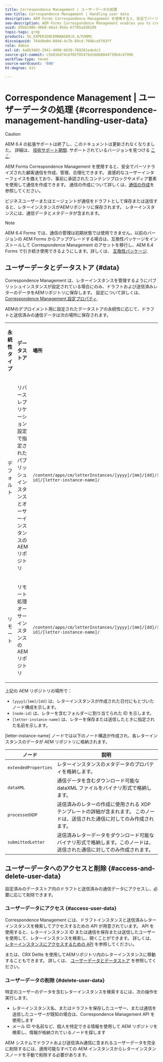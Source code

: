 ```yaml
---
title: Correspondence Management | ユーザーデータの処理
seo-title: Correspondence Management | Handling user data
description: AEM Forms Correspondence Management を使用すると、安全でパーソナライズされた顧客通信を作成、管理、合理化できます。 AEMリポジトリでドラフトおよび送信済みレターのデータの保存を設定し、保存済みデータにアクセスして、保存済みデータを削除する方法について説明します。
seo-description: AEM Forms Correspondence Management enables you to create, manage, and streamline secure and personalized customer correspondences. Learn how to configure storing data for draft and submitted letters in AEM repository, access stored data, and delete stored data.
uuid: d5bb190b-d668-4da3-95da-b7705ad302d9
topic-tags: grdp
products: SG_EXPERIENCEMANAGER/6.4/FORMS
discoiquuid: 764d8e0d-604d-4c7b-89cd-7686ce5f03ff
role: Admin
exl-id: 4a6b3403-2941-4098-bb30-769281adedc2
source-git-commit: c5b816d74c6f02f85476d16868844f39b4c47996
workflow-type: tm+mt
source-wordcount: '608'
ht-degree: 41%

---
```


# Correspondence Management | ユーザーデータの処理 {#correspondence-management-handling-user-data}

>[!CAUTION]
>
>AEM 6.4 の拡張サポートは終了し、このドキュメントは更新されなくなりました。 詳細は、 [技術サポート期間](https://helpx.adobe.com/jp/support/programs/eol-matrix.html). サポートされているバージョンを見つける [ここ](https://experienceleague.adobe.com/docs/?lang=ja).

AEM Forms Correspondence Management を使用すると、安全でパーソナライズされた顧客通信を作成、管理、合理化できます。 直感的なユーザーインターフェイスを備えており、事前に承認されたコンテンツブロックやメディア要素を使用して通信を作成できます。 通信の作成について詳しくは、[通信の作成](/help/forms/using/create-correspondence.md)を参照してください。

ビジネスユーザーまたはエージェントが通信をドラフトとして保存または送信すると、レターインスタンスがAEMリポジトリに保存されます。 レターインスタンスには、通信データとメタデータが含まれます。

>[!NOTE]
>
>AEM 6.4 Forms では、通信の管理は初期状態では使用できません。以前のバージョンの AEM Forms からアップグレードする場合は、互換性パッケージをインストールして Correspondence Management のアセットを移行し、AEM 6.4 Forms で引き続き使用できるようにします。詳しくは、 [互換性パッケージ](/help/forms/using/compatibility-package.md).

## ユーザーデータとデータストア {#data}

Correspondence Management は、レターインスタンスを管理するようにパブリッシュインスタンスが設定されている場合にのみ、ドラフトおよび送信済みレターのデータをAEMリポジトリに保存します。 設定について詳しくは、 [Correspondence Management 設定プロパティ](/help/forms/using/cm-configuration-properties.md).

AEMのデプロイメント用に設定されたデータストアの永続性に応じて、ドラフトと送信済みの通信データは次の場所に保存されます。

<table> 
 <tbody>
  <tr>
   <td><p><strong>永続性タイプ</strong></p> </td> 
   <td><p><strong>データストア</strong></p> </td> 
   <td><p><strong>場所</strong></p> </td> 
  </tr>
  <tr>
   <td><p>デフォルト</p> </td> 
   <td><p>リバースレプリケーション設定で指定されたパブリッシュインスタンスとオーサーインスタンスのAEMリポジトリ</p> </td> 
   <td><p><code>/content/apps/cm/letterInstances/[yyyy]/[mm]/[dd]/[node-id]/[letter-instance-name]/</code> </p> </td> 
  </tr>
  <tr>
   <td><p>リモート</p> </td> 
   <td><p>リモート処理オーサーインスタンスのAEMリポジトリ</p> </td> 
   <td><p><code>/content/apps/cm/letterInstances/[yyyy]/[mm]/[dd]/[node-id]/[letter-instance-name]/</code></p> </td> 
  </tr>
 </tbody>
</table>

上記の AEM リポジトリの場所で：

* `[yyyy]/[mm]/[dd]` は、レターインスタンスが作成された日付にもとづいたノード構成を示します。
* `[node-id]` は、レターを含むフォルダーに割り当てられた ID を示します。
* `[letter-instance-name]` は、レターを保存または送信したときに指定された名前を示します。

[letter-instance-name] ノードでは以下のノード構造が作成され、各レターインスタンスのデータが AEM リポジトリに格納されます。

| ノード | 説明 |
|---|---|
| `extendedProperties` | レターインスタンスのメタデータのプロパティを格納します。 |
| `dataXML` | 通信データを含むダウンロード可能な dataXML ファイルをバイナリ形式で格納します。 |
| `processedXDP` | 送信済みのレターの作成に使用される XDP テンプレートの詳細が含まれます。 このノードは、送信された通信に対してのみ作成されます。 |
| `submittedLetter` | 送信済みレターデータをダウンロード可能なバイナリ形式で格納します。このノードは、送信された通信に対してのみ作成されます。 |

## ユーザーデータへのアクセスと削除 {#access-and-delete-user-data}

設定済みのデータストア内のドラフトと送信済みの通信データにアクセスし、必要に応じて削除できます。

### ユーザーデータにアクセス {#access-user-data}

Correspondence Management には、ドラフトインスタンスと送信済みレターインスタンスを検索してアクセスするための API が用意されています。 API を使用すると、レターインスタンス ID または通信を保存または送信したユーザーを使用して、レターインスタンスを検索し、開くことができます。 詳しくは、[レターインスタンスにアクセスするための API](/help/forms/using/cm-apis-to-access-letter-instances.md) を参照してください。

または、CRX DelIte を使用してAEMリポジトリ内のレターインスタンスに移動することもできます。 詳しくは、 [ユーザーデータとデータストア](/help/forms/using/correspondence-management-handling-user-data.md#data) を参照してください。

### ユーザーデータの削除 {#delete-user-data}

特定のユーザーのデータを含むレターインスタンスを検索するには、次の操作を実行します。

* レターインスタンス名、またはドラフトを保存したユーザー、または通信を送信したユーザーが既知の場合は、Correspondence Management API を使用します
* メール ID や名前など、個人を特定できる情報を使用して AEM リポジトリを検索し、情報が格納されているノードを探します

AEM システムでドラフトおよび送信済み通信に含まれるユーザーデータを完全に削除するには、適用可能なすべての AEM インスタンスからレターインスタンスノードを手動で削除する必要があります。
